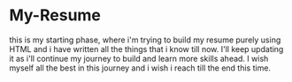 # My-Resume
this is my starting phase, where i'm trying to build my resume purely using HTML and i have written all the things that i know till now. I'll keep updating it as i'll continue my journey to build and learn more skills ahead. I wish myself all the best in this journey and i wish i reach till the end this time.
